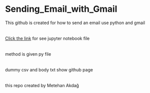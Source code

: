 # Sending_Email_with_Gmail

This github is created for how to send an email
use python and gmail
<br><br><br>[Click the link]() for see jupyter notebook file
<br><br><br>method is given py file
<br><br><br>dummy csv and body txt show github page
<br><br><br>this repo created by Metehan Akdağ
